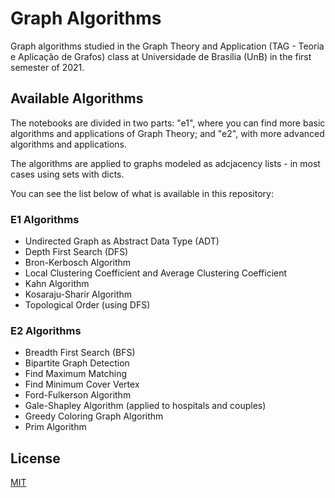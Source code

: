 # Graph Algorithms
Graph algorithms studied in the Graph Theory and Application (TAG - Teoria e Aplicação de Grafos) class at Universidade de Brasília (UnB) in the first semester of 2021.

## Available Algorithms

The notebooks are divided in two parts: "e1", where you can find more basic algorithms and applications of Graph Theory; and "e2", with more advanced algorithms and applications.

The algorithms are applied to graphs modeled as adcjacency lists - in most cases using sets with dicts.

You can see the list below of what is available in this repository:

### E1 Algorithms
 <ul>
  <li>Undirected Graph as Abstract Data Type (ADT)</li>
  <li>Depth First Search (DFS)</li>
  <li>Bron-Kerbosch Algorithm</li>
  <li>Local Clustering Coefficient and Average Clustering Coefficient</li>
  <li>Kahn Algorithm</li>
  <li>Kosaraju-Sharir Algorithm</li>
  <li>Topological Order (using DFS)</li>
</ul>

### E2 Algorithms
 <ul>
  <li>Breadth First Search (BFS)</li>
  <li>Bipartite Graph Detection</li>
  <li>Find Maximum Matching</li>
  <li>Find Minimum Cover Vertex</li>
  <li>Ford-Fulkerson Algorithm</li>
  <li>Gale-Shapley Algorithm (applied to hospitals and couples)</li>
  <li>Greedy Coloring Graph Algorithm</li>
  <li>Prim Algorithm</li>
</ul>

## License
[MIT](https://choosealicense.com/licenses/mit/)

